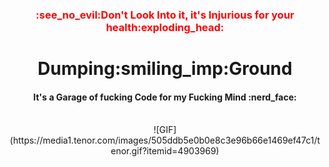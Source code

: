 <div align="center">

<h3 style="color:red;">:see_no_evil:Don't Look Into it, it's Injurious for your health:exploding_head: </h3>

<h1>Dumping:smiling_imp:Ground</h1>
<h4> It's a Garage of fucking Code for my Fucking Mind :nerd_face: </h4>
<br>
![GIF](https://media1.tenor.com/images/505ddb5e0b0e8c3e96b66e1469ef47c1/tenor.gif?itemid=4903969)
</div>
